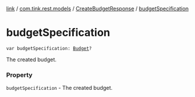[link](../../index.md) / [com.tink.rest.models](../index.md) / [CreateBudgetResponse](index.md) / [budgetSpecification](./budget-specification.md)

# budgetSpecification

`var budgetSpecification: `[`Budget`](../-budget/index.md)`?`

The created budget.

### Property

`budgetSpecification` - The created budget.